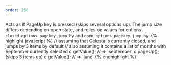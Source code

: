```yaml
---
order: 250
---
```

Acts as if PageUp key is pressed (skips several options up). The jump size differs depending on open state, and relies on values for options `closed_options_pagekey_jump_by` and `open_options_pagekey_jump_by`.
{% highlight javascript %}
// assuming that Celesta is currently closed, and jumps by 3 items by default
// also assuming it contains a list of months with September currently selected
c.getValue(); // => 'september'
c.pageUp(); (skips 3 items up)
c.getValue(); // => 'june'
{% endhighlight %}